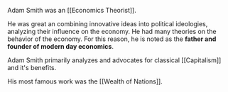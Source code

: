 Adam Smith was an [[Economics Theorist]].

He was great an combining innovative ideas into political ideologies, analyzing their influence on the economy. He had many theories on the behavior of the economy. For this reason, he is noted as the **father and founder of modern day economics**.

Adam Smith primarily analyzes and advocates for classical [[Capitalism]] and it's benefits.

His most famous work was the [[Wealth of Nations]].